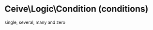 Ceive\Logic\Condition (conditions)
==================================
single, several, many and zero
